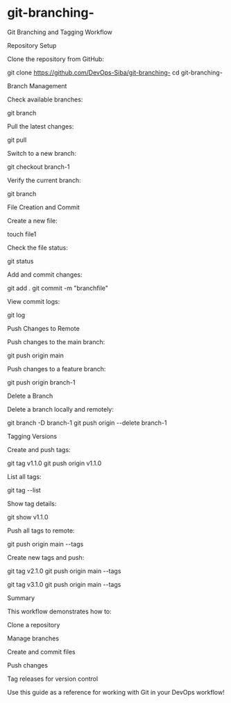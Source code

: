 # git-branching-
Git Branching and Tagging Workflow

Repository Setup

Clone the repository from GitHub:

git clone https://github.com/DevOps-Siba/git-branching-
cd git-branching-

Branch Management

Check available branches:

git branch

Pull the latest changes:

git pull

Switch to a new branch:

git checkout branch-1

Verify the current branch:

git branch

File Creation and Commit

Create a new file:

touch file1

Check the file status:

git status

Add and commit changes:

git add .
git commit -m "branchfile"

View commit logs:

git log

Push Changes to Remote

Push changes to the main branch:

git push origin main

Push changes to a feature branch:

git push origin branch-1

Delete a Branch

Delete a branch locally and remotely:

git branch -D branch-1
git push origin --delete branch-1

Tagging Versions

Create and push tags:

git tag v1.1.0
git push origin v1.1.0

List all tags:

git tag --list

Show tag details:

git show v1.1.0

Push all tags to remote:

git push origin main --tags

Create new tags and push:

git tag v2.1.0
git push origin main --tags

git tag v3.1.0
git push origin main --tags

Summary

This workflow demonstrates how to:

Clone a repository

Manage branches

Create and commit files

Push changes

Tag releases for version control

Use this guide as a reference for working with Git in your DevOps workflow!
